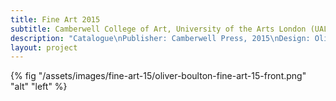 ```yaml
---
title: Fine Art 2015
subtitle: Camberwell College of Art, University of the Arts London (UAL)
description: "Catalogue\nPublisher: Camberwell Press, 2015\nDesign: Oliver Boulton, Samuel Jones\nEditor: Kirsten Houser\nEdition of 1750, softback, 174pp.\nOffset, glued, 165 × 235mm\nISBN: 978-1-908971-43-2"
layout: project
---
```


{% fig "/assets/images/fine-art-15/oliver-boulton-fine-art-15-front.png" "alt" "left" %}